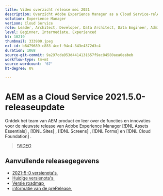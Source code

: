 ```yaml
---
title: Video overzicht release mei 2021
description: Overzicht Adobe Experience Manager as a Cloud Service-release video 2021.5.0.
solution: Experience Manager
verison: Cloud Service
role: Leader, Architect, Developer, Data Architect, Data Engineer, Admin, User
level: Beginner, Intermediate, Experienced
kt: 10219
thumbnail: 333900.jpeg
exl-id: b8479689-c883-4cef-94c4-343e4372d3c4
duration: 1068
source-git-commit: 9a297cda953d4414131657f9ac84580aea0eabeb
workflow-type: tm+mt
source-wordcount: '67'
ht-degree: 0%

---
```


# AEM as a Cloud Service 2021.5.0-releaseupdate

Ontdek het team van AEM product en leer over de functies en innovaties voor de nieuwste release van Adobe Experience Manager [!DNL Assets Essentials] , [!DNL Sites] , [!DNL Screens] , [!DNL Forms] en [!DNL Cloud Foundation] .

>[!VIDEO](https://video.tv.adobe.com/v/333900/?quality=12&learn=on)


## Aanvullende releasegegevens

* [&#x200B; 2021-5-0 versienota&#39;s &#x200B;](https://experienceleague.adobe.com/docs/experience-manager-cloud-service/content/release-notes/release-notes/2021/release-notes-2021-5-0.html?lang=nl-NL)
* [&#x200B; Huidige versienota&#39;s &#x200B;](https://experienceleague.adobe.com/docs/experience-manager-cloud-service/content/release-notes/home.html?lang=nl-NL)
* [&#x200B; Versie roadmap &#x200B;](https://experienceleague.adobe.com/docs/experience-manager-release-information/aem-release-updates/update-releases-roadmap.html?lang=nl-NL)
* [&#x200B; informatie van de preRelease &#x200B;](https://experienceleague.adobe.com/docs/experience-manager-cloud-service/content/release-notes/prerelease.html?lang=nl-NL)
